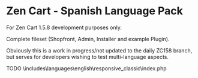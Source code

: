 # Zen Cart - Spanish Language Pack

For Zen Cart 1.5.8 development purposes only.

Complete fileset (Shopfront, Admin, Installer and example Plugin).

Obviously this is a work in progress/not updated to the daily ZC158 branch, but serves for developers wishing to test multi-language aspects.

TODO
\includes\languages\english\responsive_classic\index.php
